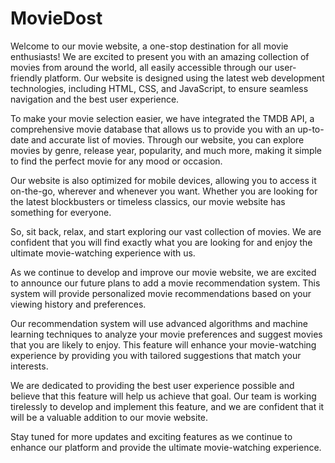 # MovieDost
Welcome to our movie website, a one-stop destination for all movie enthusiasts! We are excited to present you with an amazing collection of movies from around the world, all easily accessible through our user-friendly platform. Our website is designed using the latest web development technologies, including HTML, CSS, and JavaScript, to ensure seamless navigation and the best user experience.

To make your movie selection easier, we have integrated the TMDB API, a comprehensive movie database that allows us to provide you with an up-to-date and accurate list of movies. Through our website, you can explore movies by genre, release year, popularity, and much more, making it simple to find the perfect movie for any mood or occasion.

Our website is also optimized for mobile devices, allowing you to access it on-the-go, wherever and whenever you want. Whether you are looking for the latest blockbusters or timeless classics, our movie website has something for everyone.

So, sit back, relax, and start exploring our vast collection of movies. We are confident that you will find exactly what you are looking for and enjoy the ultimate movie-watching experience with us.



As we continue to develop and improve our movie website, we are excited to announce our future plans to add a movie recommendation system. This system will provide personalized movie recommendations based on your viewing history and preferences.

Our recommendation system will use advanced algorithms and machine learning techniques to analyze your movie preferences and suggest movies that you are likely to enjoy. This feature will enhance your movie-watching experience by providing you with tailored suggestions that match your interests.

We are dedicated to providing the best user experience possible and believe that this feature will help us achieve that goal. Our team is working tirelessly to develop and implement this feature, and we are confident that it will be a valuable addition to our movie website.

Stay tuned for more updates and exciting features as we continue to enhance our platform and provide the ultimate movie-watching experience.
